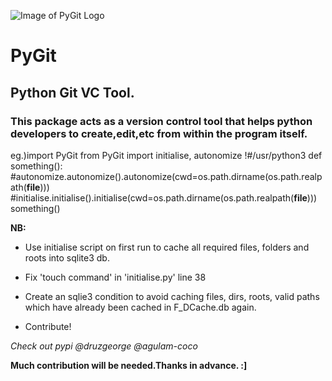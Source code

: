 ![Image of PyGit Logo](https://github.com/malgulam/PyGit/blob/master/PyGitLogo.png) 
# PyGit
## Python Git VC Tool.
### This package acts as a version control tool that helps python developers to create,edit,etc from within the program itself.

eg.)import PyGit
from PyGit import initialise, autonomize
!#/usr/python3
def something():
 #autonomize.autonomize().autonomize(cwd=os.path.dirname(os.path.realpath(__file__)))
 #initialise.initialise().initialise(cwd=os.path.dirname(os.path.realpath(__file__)))
something()

**NB:**
 - Use initialise script on first run to cache all required files, folders and roots into sqlite3 db.

 - Fix 'touch command' in 'initialise.py' line 38 

 - Create  an sqlie3 condition to avoid caching files, dirs, roots, valid paths which  have already been cached in      F_DCache.db again.

 - Contribute!

*Check out pypi @druzgeorge @agulam-coco*



**Much contribution will be needed.Thanks in advance. :]**

